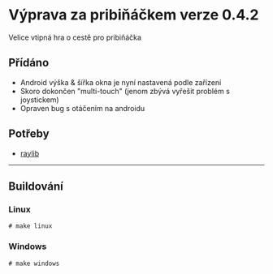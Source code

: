 # Výprava za pribiňáčkem verze 0.4.2
Velice vtipná hra o cestě pro pribiňáčka

## Přídáno
- Android výška & šířka okna je nyní nastavená podle zařízení
- Skoro dokončen "multi-touch" (jenom zbývá vyřešit problém s joystickem)
- Opraven bug s otáčením na androidu

## Potřeby
- [raylib](https://github.com/raysan5/raylib)

-------------
## Buildování
### Linux
`# make linux`

### Windows
`# make windows`
